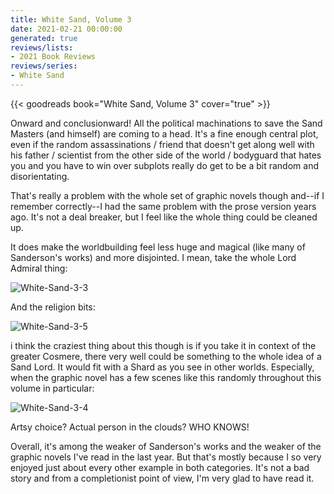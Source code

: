 ```yaml
---
title: White Sand, Volume 3
date: 2021-02-21 00:00:00
generated: true
reviews/lists:
- 2021 Book Reviews
reviews/series:
- White Sand
---
```

{{< goodreads book="White Sand, Volume 3" cover="true" >}}

Onward and conclusionward! All the political machinations to save the Sand Masters (and himself) are coming to a head. It's a fine enough central plot, even if the random assassinations / friend that doesn't get along well with his father / scientist from the other side of the world / bodyguard that hates you and you have to win over subplots really do get to be a bit random and disorientating.  

That's really a problem with the whole set of graphic novels though and--if I remember correctly--I had the same problem with the prose version years ago. It's not a deal breaker, but I feel like the whole thing could be cleaned up.  

<!--more-->

It does make the worldbuilding feel less huge and magical (like many of Sanderson's works) and more disjointed. I mean, take the whole Lord Admiral thing:  

![White-Sand-3-3](/embeds/books/attachments/white-sand-3-3.jpg)  

And the religion bits:  

![White-Sand-3-5](/embeds/books/attachments/white-sand-3-5.jpg)  

i think the craziest thing about this though is if you take it in context of the greater Cosmere, there very well could be something to the whole idea of a Sand Lord. It would fit with a Shard as you see in other worlds. Especially, when the graphic novel has a few scenes like this randomly throughout this volume in particular:  

![White-Sand-3-4](/embeds/books/attachments/white-sand-3-4.jpg)  

Artsy choice? Actual person in the clouds? WHO KNOWS!  

Overall, it's among the weaker of Sanderson's works and the weaker of the graphic novels I've read in the last year. But that's mostly because I so very enjoyed just about every other example in both categories. It's not a bad story and from a completionist point of view, I'm very glad to have read it.


